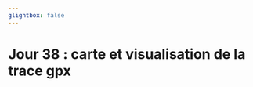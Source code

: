 ```yaml
---
glightbox: false
---
```


# Jour 38 : carte et visualisation de la trace gpx

<style> #map { width: auto; height: 400px; margin: 0;} </style>

<div id="map"></div>

<script> 
var mygpxurl = "/f3/fr/assets/gpx/GPX38.gpx";
</script>

<script src="/f3/fr/javascripts/mygpx.js"> </script>
